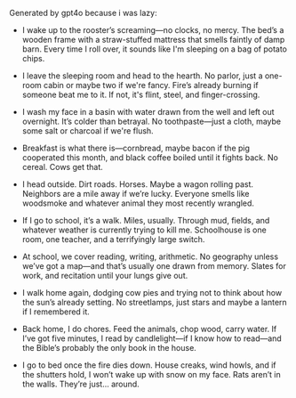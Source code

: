 Generated by gpt4o because i was lazy:

- I wake up to the rooster’s screaming—no clocks, no mercy. The bed’s a wooden frame with a straw-stuffed mattress that smells faintly of damp barn. Every time I roll over, it sounds like I'm sleeping on a bag of potato chips.

- I leave the sleeping room and head to the hearth. No parlor, just a one-room cabin or maybe two if we're fancy. Fire’s already burning if someone beat me to it. If not, it's flint, steel, and finger-crossing.

- I wash my face in a basin with water drawn from the well and left out overnight. It’s colder than betrayal. No toothpaste—just a cloth, maybe some salt or charcoal if we're flush.

- Breakfast is what there is—cornbread, maybe bacon if the pig cooperated this month, and black coffee boiled until it fights back. No cereal. Cows get that.

- I head outside. Dirt roads. Horses. Maybe a wagon rolling past. Neighbors are a mile away if we’re lucky. Everyone smells like woodsmoke and whatever animal they most recently wrangled.

- If I go to school, it’s a walk. Miles, usually. Through mud, fields, and whatever weather is currently trying to kill me. Schoolhouse is one room, one teacher, and a terrifyingly large switch.

- At school, we cover reading, writing, arithmetic. No geography unless we’ve got a map—and that’s usually one drawn from memory. Slates for work, and recitation until your lungs give out.

- I walk home again, dodging cow pies and trying not to think about how the sun’s already setting. No streetlamps, just stars and maybe a lantern if I remembered it.

- Back home, I do chores. Feed the animals, chop wood, carry water. If I’ve got five minutes, I read by candlelight—if I know how to read—and the Bible’s probably the only book in the house.

- I go to bed once the fire dies down. House creaks, wind howls, and if the shutters hold, I won’t wake up with snow on my face. Rats aren’t in the walls. They’re just... around.